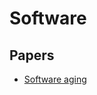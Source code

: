 
# Software

## Papers

- [Software aging](https://www.cs.drexel.edu/~yc349/CS451/RequiredReadings/SoftwareAging.pdf)
